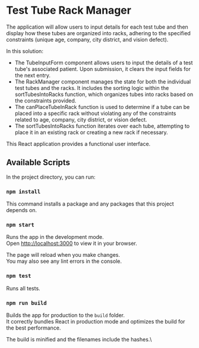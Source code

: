 # Test Tube Rack Manager

The application will allow users to input details for each test tube and then display how these tubes are organized into racks, adhering to the specified constraints (unique age, company, city district, and vision defect).

In this solution:
- The TubeInputForm component allows users to input the details of a test tube's associated patient. Upon submission, it clears the input fields for the next entry.
- The RackManager component manages the state for both the individual test tubes and the racks. It includes the sorting logic within the sortTubesIntoRacks function, which organizes tubes into racks based on the constraints provided.
- The canPlaceTubeInRack function is used to determine if a tube can be placed into a specific rack without violating any of the constraints related to age, company, city district, or vision defect.
- The sortTubesIntoRacks function iterates over each tube, attempting to place it in an existing rack or creating a new rack if necessary.

This React application provides a functional user interface.

## Available Scripts

In the project directory, you can run:

### `npm install`

This command installs a package and any packages that this project depends on.

### `npm start`

Runs the app in the development mode.\
Open [http://localhost:3000](http://localhost:3000) to view it in your browser.

The page will reload when you make changes.\
You may also see any lint errors in the console.

### `npm test`

Runs all tests.

### `npm run build`

Builds the app for production to the `build` folder.\
It correctly bundles React in production mode and optimizes the build for the best performance.

The build is minified and the filenames include the hashes.\

